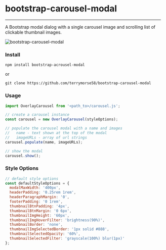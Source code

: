 # bootstrap-carousel-modal
---
A Bootstrap modal dialog with a single carousel image and
scrolling list of clickable thumbnail images.
 
![bootstrap-carousel-modal](https://terrymorse.com/public/bootstrap-carousel-modal.png "Sample
 carousel modal")
 ### Install ###
 ```text
npm install bootstrap-acrousel-modal
```
or
```text
git clone https://github.com/terrymorse58/bootstrap-carousel-modal
```
 ### Usage ###
 ```javascript
import OverlayCarousel from '<path_to>/carousel.js';

// create a carousel instance
const carousel = new OverlayCarousel(styleOptions);

// populate the carousel modal with a name and images
//   name - text shown at the top of the modal
//   imageURLs - array of url strings 
carousel.populate(name, imageURLs);

// show the modal
carousel.show();
```
### Style Options ###

```javascript
// default style options
const defaultStyleOptions = {
  modalMaxWidth: '400px',
  headerPadding: '0.25rem 1rem',
  headerParagraphMargin: '0',
  footerPadding: '0 1rem',
  thumbnailBtnPadding: '4px',
  thumbnailBtnMargin: '0 6px',
  thumbnailImgHeight: '60px',
  thumbnailImgHoverFilter: 'brightness(90%)',
  thumbnailBorder: 'none',
  thumbnailImgSelectedBorder: '1px solid #888',
  thumbnailSelectedOpacity: '60%',
  thumbnailSelectedFilter: 'grayscale(100%) blur(1px)'
};
```
